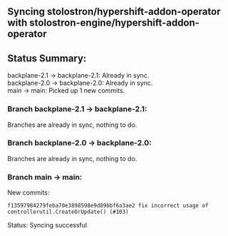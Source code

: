 ## Syncing stolostron/hypershift-addon-operator with stolostron-engine/hypershift-addon-operator

## Status Summary:

backplane-2.1 -> backplane-2.1: Already in sync.  
backplane-2.0 -> backplane-2.0: Already in sync.  
main -> main: Picked up 1 new commits.  

### Branch backplane-2.1 -> backplane-2.1:

Branches are already in sync, nothing to do.

### Branch backplane-2.0 -> backplane-2.0:

Branches are already in sync, nothing to do.

### Branch main -> main:

New commits:

```
f13597984279feba70e3898598e9d89bbf6a3ae2 fix incorrect usage of controllerutil.CreateOrUpdate() (#103)
```

Status: Syncing successful
